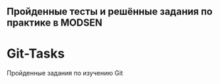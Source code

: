 ## Пройденные тесты и решённые задания по практике в MODSEN

# Git-Tasks
Пройденные задания по изучению Git
